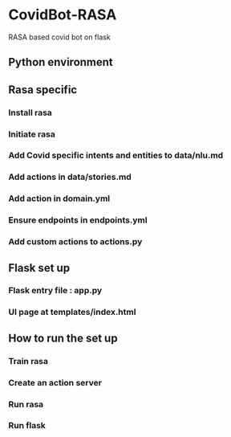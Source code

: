 # CovidBot-RASA
RASA based covid bot on flask

## Python environment

## Rasa specific

### Install rasa

### Initiate rasa

### Add Covid specific intents and entities to data/nlu.md

### Add actions in data/stories.md

### Add action in domain.yml

### Ensure endpoints in endpoints.yml

### Add custom actions to actions.py

## Flask set up

### Flask entry file : app.py

### UI page at templates/index.html

## How to run the set up

### Train rasa

### Create an action server

### Run rasa

### Run flask

